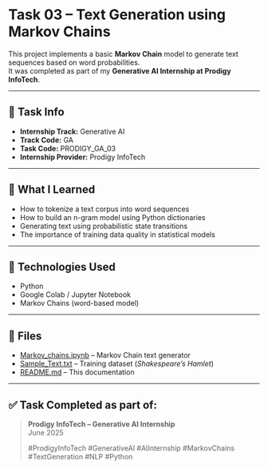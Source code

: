 # Task 03 – Text Generation using Markov Chains

This project implements a basic **Markov Chain** model to generate text sequences based on word probabilities.  
It was completed as part of my **Generative AI Internship at Prodigy InfoTech**.

---

## 📌 Task Info
- **Internship Track:** Generative AI  
- **Track Code:** GA  
- **Task Code:** PRODIGY_GA_03  
- **Internship Provider:** Prodigy InfoTech  

---

## 🧠 What I Learned
- How to tokenize a text corpus into word sequences
- How to build an n-gram model using Python dictionaries
- Generating text using probabilistic state transitions
- The importance of training data quality in statistical models

---

## 🔧 Technologies Used
- Python  
- Google Colab / Jupyter Notebook  
- Markov Chains (word-based model)  

---

## 📂 Files
- [Markov_chains.ipynb](./Markov_chains.ipynb) – Markov Chain text generator  
- [Sample_Text.txt](./Sample_Text.txt) – Training dataset (*Shakespeare’s Hamlet*)  
- [README.md](./README.md) – This documentation 

---

## ✅ Task Completed as part of:

> **Prodigy InfoTech – Generative AI Internship**  
> June 2025  
>  
> #ProdigyInfoTech #GenerativeAI #AIInternship #MarkovChains #TextGeneration #NLP #Python

